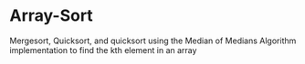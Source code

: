 # Array-Sort
Mergesort, Quicksort, and quicksort using the Median of Medians Algorithm implementation to find the kth element in an array
